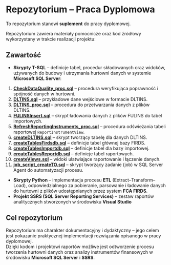 # Repozytorium – Praca Dyplomowa

To repozytorium stanowi **suplement** do pracy dyplomowej.  

Repozytorium zawiera materiały pomocnicze oraz kod źródłowy wykorzystany w trakcie realizacji projektu:

## Zawartość
- **Skrypty T-SQL** – definicje tabel, procedur składowanych oraz widoków, używanych do budowy i utrzymania hurtowni danych w systemie **Microsoft SQL Server**:
1. [**CheckDataQuality_proc.sql**](./CheckDataQuality_proc.sql) – procedura weryfikująca poprawność i spójność danych w hurtowni.  
2. [**DLTINS.sql**](./DLTINS.sql) – przykładowe dane wejściowe w formacie DLTINS.  
3. [**DLTINS_proc.sql**](./DLTINS_proc.sql) – procedura do przetwarzania danych z plików DLTINS.  
4. [**FULINSInsert.sql**](./FULINSInsert.sql) – skrypt ładowania danych z plików FULINS do tabel importowych.  
5. [**RefreshReportingInstruments_proc.sql**](./RefreshReportingInstruments_proc.sql) – procedura odświeżania tabeli raportowej `ReportInstrumentView`.  
6. [**createDLTINS.sql**](./createDLTINS.sql) – skrypt tworzący tabelę dla danych DLTINS.  
7. [**createTablesFirdsdb.sql**](./createTablesFirdsdb.sql) – definicje tabel głównej bazy FIRDS.  
8. [**createTablesImportdb.sql**](./createTablesImportdb.sql) – definicje tabel dla bazy importowej.  
9. [**createTablesReportdb.sql**](./createTablesReportdb.sql) – definicje tabel raportowych.  
10. [**createViews.sql**](./createViews.sql) – widoki ułatwiające raportowanie i łączenie danych.  
11. [**job_script_createTO.sql**](./job_script_createTO.sql) – skrypt tworzący zadanie (job) w SQL Server Agent do automatyzacji procesu.

- **Skrypty Python** – implementacja procesu **ETL** (Extract–Transform–Load), odpowiedzialnego za pobieranie, parsowanie i ładowanie danych do hurtowni z plików udostępnianych przez system **FCA FIRDS**.  
- **Projekt SSRS (SQL Server Reporting Services)** – zestaw raportów analitycznych stworzonych w środowisku **Visual Studio**

## Cel repozytorium
Repozytorium ma charakter dokumentacyjny i dydaktyczny – jego celem jest pokazanie praktycznej implementacji rozwiązania opisanego w pracy dyplomowej.  
Dzięki kodom i projektowi raportów możliwe jest odtworzenie procesu tworzenia hurtowni danych oraz analizy instrumentów finansowych w środowisku **Microsoft SQL Server** i **SSRS**.



